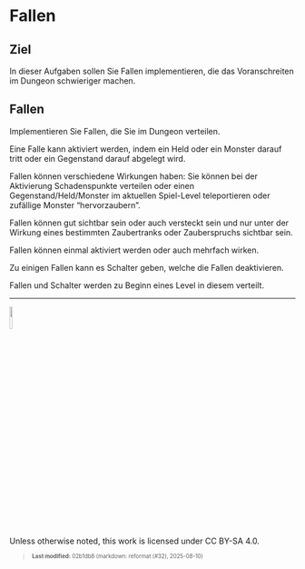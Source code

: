 # Fallen

## Ziel

In dieser Aufgaben sollen Sie Fallen implementieren, die das
Voranschreiten im Dungeon schwieriger machen.

## Fallen

Implementieren Sie Fallen, die Sie im Dungeon verteilen.

Eine Falle kann aktiviert werden, indem ein Held oder ein Monster darauf
tritt oder ein Gegenstand darauf abgelegt wird.

Fallen können verschiedene Wirkungen haben: Sie können bei der
Aktivierung Schadenspunkte verteilen oder einen Gegenstand/Held/Monster
im aktuellen Spiel-Level teleportieren oder zufällige Monster
“hervorzaubern”.

Fallen können gut sichtbar sein oder auch versteckt sein und nur unter
der Wirkung eines bestimmten Zaubertranks oder Zauberspruchs sichtbar
sein.

Fallen können einmal aktiviert werden oder auch mehrfach wirken.

Zu einigen Fallen kann es Schalter geben, welche die Fallen
deaktivieren.

Fallen und Schalter werden zu Beginn eines Level in diesem verteilt.

------------------------------------------------------------------------

<img src="https://licensebuttons.net/l/by-sa/4.0/88x31.png" width="10%">

Unless otherwise noted, this work is licensed under CC BY-SA 4.0.

<blockquote><p><sup><sub><strong>Last modified:</strong> 02b1db8 (markdown: reformat (#32), 2025-08-10)<br></sub></sup></p></blockquote>
